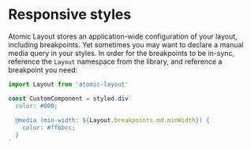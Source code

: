# Responsive styles

Atomic Layout stores an application-wide configuration of your layout, including breakpoints. Yet sometimes you may want to declare a manual media query in your styles. In order for the breakpoints to be in-sync, reference the `Layout` namespace from the library, and reference a breakpoint you need:

```jsx
import Layout from 'atomic-layout'

const CustomComponent = styled.div`
  color: #000;
  
  @media (min-width: ${Layout.breakpoints.md.minWidth}) {
    color: #ffbbcc;
  }
`
```



